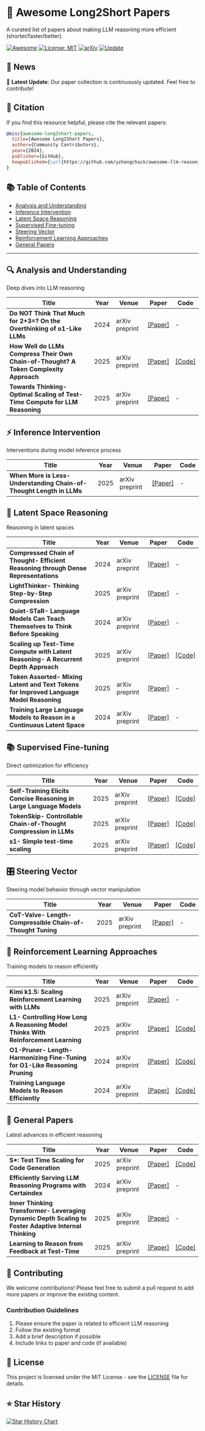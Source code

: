 # 🚀 Awesome Long2Short Papers

A curated list of papers about making LLM reasoning more efficient (shorter/faster/better).

[![Awesome](https://awesome.re/badge.svg)](https://awesome.re)
[![License: MIT](https://img.shields.io/badge/License-MIT-yellow.svg)](https://opensource.org/licenses/MIT)
[![arXiv](https://img.shields.io/badge/arXiv-Papers-b31b1b.svg)](https://arxiv.org)
[![Update](https://img.shields.io/badge/Update-Daily-green.svg)](https://github.com/your-username/awesome-long2short-papers)

## 📰 News

🎉 **Latest Update**: Our paper collection is continuously updated. Feel free to contribute!

## 📝 Citation

If you find this resource helpful, please cite the relevant papers:

```bibtex
@misc{awesome-long2short-papers,
  title={Awesome Long2Short Papers},
  author={Community Contributors},
  year={2024},
  publisher={GitHub},
  howpublished={\url{https://github.com/yzhangchuck/awesome-llm-reasoning-long2short-papers}}
}
```

## 📚 Table of Contents

- [Analysis and Understanding](#-analysis-and-understanding)
- [Inference Intervention](#-inference-intervention)
- [Latent Space Reasoning](#-latent-space-reasoning)
- [Supervised Fine-tuning](#-supervised-fine-tuning)
- [Steering Vector](#️-steering-vector)
- [Reinforcement Learning Approaches](#-reinforcement-learning-approaches)
- [General Papers](#-general-papers)


---


## 🔍 Analysis and Understanding

Deep dives into LLM reasoning

| Title | Year | Venue | Paper | Code |
|-------|------|-------|-------|------|
| **Do NOT Think That Much for 2+3=? On the Overthinking of o1-Like LLMs** | 2024 | arXiv preprint | [[Paper]](https://arxiv.org/abs/2412.21187) | - |
| **How Well do LLMs Compress Their Own Chain-of-Thought? A Token Complexity Approach** | 2025 | arXiv preprint | [[Paper]](https://arxiv.org/abs/2503.01141) | [[Code]](https://github.com/Compressed-CoT/compressed-cot) |
| **Towards Thinking-Optimal Scaling of Test-Time Compute for LLM Reasoning** | 2025 | arXiv preprint | [[Paper]](https://arxiv.org/abs/2502.18080) | - |


## ⚡ Inference Intervention

Interventions during model inference process

| Title | Year | Venue | Paper | Code |
|-------|------|-------|-------|------|
| **When More is Less- Understanding Chain-of-Thought Length in LLMs** | 2025 | arXiv preprint | [[Paper]](https://arxiv.org/abs/2502.07266) | - |


## 🧠 Latent Space Reasoning

Reasoning in latent spaces

| Title | Year | Venue | Paper | Code |
|-------|------|-------|-------|------|
| **Compressed Chain of Thought- Efficient Reasoning through Dense Representations** | 2024 | arXiv preprint | [[Paper]](https://arxiv.org/abs/2412.13171) | - |
| **LightThinker- Thinking Step-by-Step Compression** | 2025 | arXiv preprint | [[Paper]](https://arxiv.org/abs/2502.15589) | - |
| **Quiet-STaR- Language Models Can Teach Themselves to Think Before Speaking** | 2024 | arXiv preprint | [[Paper]](https://arxiv.org/abs/2403.09629) | - |
| **Scaling up Test-Time Compute with Latent Reasoning- A Recurrent Depth Approach** | 2025 | arXiv preprint | [[Paper]](https://arxiv.org/abs/2502.05171) | [[Code]](https://github.com/seal-rg/recurrent-pretraining) |
| **Token Assorted- Mixing Latent and Text Tokens for Improved Language Model Reasoning** | 2025 | arXiv preprint | [[Paper]](https://arxiv.org/abs/2502.03275) | - |
| **Training Large Language Models to Reason in a Continuous Latent Space** | 2024 | arXiv preprint | [[Paper]](https://arxiv.org/abs/2412.06769) | - |


## 📚 Supervised Fine-tuning

Direct optimization for efficiency

| Title | Year | Venue | Paper | Code |
|-------|------|-------|-------|------|
| **Self-Training Elicits Concise Reasoning in Large Language Models** | 2025 | arXiv preprint | [[Paper]](https://arxiv.org/abs/2502.20122) | [[Code]](https://github.com/TergelMunkhbat/concise-reasoning) |
| **TokenSkip- Controllable Chain-of-Thought Compression in LLMs** | 2025 | arXiv preprint | [[Paper]](https://arxiv.org/abs/2502.12067) | [[Code]](https://github.com/hemingkx/TokenSkip) |
| **s1- Simple test-time scaling** | 2025 | arXiv preprint | [[Paper]](https://arxiv.org/abs/2501.19393) | [[Code]](https://github.com/simplescaling/s1) |


## 🎛️ Steering Vector

Steering model behavior through vector manipulation

| Title | Year | Venue | Paper | Code |
|-------|------|-------|-------|------|
| **CoT-Valve- Length-Compressible Chain-of-Thought Tuning** | 2025 | arXiv preprint | [[Paper]](https://arxiv.org/abs/2502.09601) | - |



## 🎯 Reinforcement Learning Approaches

Training models to reason efficiently

| Title | Year | Venue | Paper | Code |
|-------|------|-------|-------|------|
| **Kimi k1.5: Scaling Reinforcement Learning with LLMs** | 2025 | arXiv preprint | [[Paper]](https://arxiv.org/abs/2501.12599) | - |
| **L1- Controlling How Long A Reasoning Model Thinks With Reinforcement Learning** | 2025 | arXiv preprint | [[Paper]](https://arxiv.org/abs/2503.04697) | [[Code]](https://github.com/cmu-l3/l1) |
| **O1-Pruner- Length-Harmonizing Fine-Tuning for O1-Like Reasoning Pruning** | 2024 | arXiv preprint | [[Paper]](https://arxiv.org/abs/2501.12570) | [[Code]](https://github.com/StarDewXXX/O1-Pruner) |
| **Training Language Models to Reason Efficiently** | 2024 | arXiv preprint | [[Paper]](https://arxiv.org/abs/2502.04463) | [[Code]](https://github.com/Zanette-Labs/efficient-reasoning) |


## 🌟 General Papers

Latest advances in efficient reasoning

| Title | Year | Venue | Paper | Code |
|-------|------|-------|-------|------|
| **S\*: Test Time Scaling for Code Generation** | 2025 | arXiv preprint | [[Paper]](https://arxiv.org/abs/2502.14382) | [[Code]](https://github.com/NovaSky-AI/SkyThought) |
| **Efficiently Serving LLM Reasoning Programs with Certaindex** | 2024 | arXiv preprint | [[Paper]](https://arxiv.org/abs/2412.20993) | - |
| **Inner Thinking Transformer- Leveraging Dynamic Depth Scaling to Foster Adaptive Internal Thinking** | 2025 | arXiv preprint | [[Paper]](https://arxiv.org/abs/2502.13842) | - |
| **Learning to Reason from Feedback at Test-Time** | 2025 | arXiv preprint | [[Paper]](https://arxiv.org/abs/2502.15771) | [[Code]](https://github.com/LaVi-Lab/FTTT) |


## 🤝 Contributing

We welcome contributions! Please feel free to submit a pull request to add more papers or improve the existing content.

### Contribution Guidelines

1. Please ensure the paper is related to efficient LLM reasoning
2. Follow the existing format
3. Add a brief description if possible
4. Include links to paper and code (if available)


## 📄 License

This project is licensed under the MIT License - see the [LICENSE](LICENSE) file for details.


## ⭐ Star History

[![Star History Chart](https://api.star-history.com/svg?repos=your-username/awesome-long2short-papers&type=Date)](https://star-history.com/#your-username/awesome-long2short-papers&Date)
